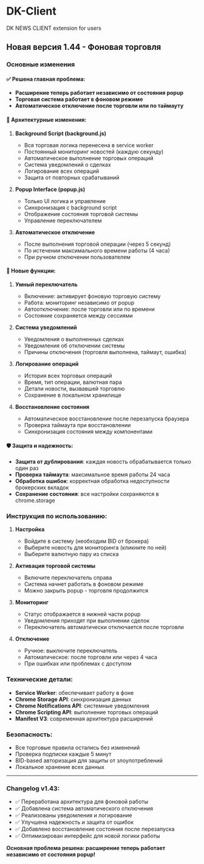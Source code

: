 # DK-Client
DK NEWS CLIENT extension for users

## Новая версия 1.44 - Фоновая торговля

### Основные изменения

#### ✅ Решена главная проблема:
- **Расширение теперь работает независимо от состояния popup**
- **Торговая система работает в фоновом режиме**
- **Автоматическое отключение после торговли или по таймауту**

#### 🔧 Архитектурные изменения:

1. **Background Script (background.js)**
   - Вся торговая логика перенесена в service worker
   - Постоянный мониторинг новостей (каждую секунду)
   - Автоматическое выполнение торговых операций
   - Система уведомлений о сделках
   - Логирование всех операций
   - Защита от повторных срабатываний

2. **Popup Interface (popup.js)**
   - Только UI логика и управление
   - Синхронизация с background script
   - Отображение состояния торговой системы
   - Управление переключателем

3. **Автоматическое отключение**
   - После выполнения торговой операции (через 5 секунд)
   - По истечении максимального времени работы (4 часа)
   - При ручном отключении пользователем

#### 🚀 Новые функции:

1. **Умный переключатель**
   - Включение: активирует фоновую торговую систему
   - Работа: мониторинг независимо от popup
   - Автоотключение: после торговли или по времени
   - Состояние сохраняется между сессиями

2. **Система уведомлений**
   - Уведомления о выполненных сделках
   - Уведомления об отключении системы
   - Причины отключения (торговля выполнена, таймаут, ошибка)

3. **Логирование операций**
   - История всех торговых операций
   - Время, тип операции, валютная пара
   - Детали новости, вызвавшей торговлю
   - Сохранение в локальном хранилище

4. **Восстановление состояния**
   - Автоматическое восстановление после перезапуска браузера
   - Проверка таймаута при восстановлении
   - Синхронизация состояния между компонентами

#### 🛡️ Защита и надежность:

- **Защита от дублирования**: каждая новость обрабатывается только один раз
- **Проверка таймаута**: максимальное время работы 24 часа
- **Обработка ошибок**: корректная обработка недоступности брокерских вкладок
- **Сохранение состояния**: все настройки сохраняются в chrome.storage

### Инструкция по использованию:

1. **Настройка**
   - Войдите в систему (необходим BID от брокера)
   - Выберите новость для мониторинга (кликните по ней)
   - Выберите валютную пару из списка

2. **Активация торговой системы**
   - Включите переключатель справа
   - Система начнет работать в фоновом режиме
   - Можно закрыть popup - торговля продолжится

3. **Мониторинг**
   - Статус отображается в нижней части popup
   - Уведомления приходят при выполнении сделок
   - Переключатель автоматически отключается после торговли

4. **Отключение**
   - Ручное: выключите переключатель
   - Автоматическое: после торговли или через 4 часа
   - При ошибках или проблемах с доступом

### Технические детали:

- **Service Worker**: обеспечивает работу в фоне
- **Chrome Storage API**: синхронизация данных
- **Chrome Notifications API**: системные уведомления
- **Chrome Scripting API**: выполнение торговых операций
- **Manifest V3**: современная архитектура расширений

### Безопасность:

- Все торговые правила остались без изменений
- Проверка подписки каждые 5 минут
- BID-based авторизация для защиты от злоупотреблений
- Локальное хранение всех данных

---

### Changelog v1.43:

- ✅ Переработана архитектура для фоновой работы
- ✅ Добавлена система автоматического отключения
- ✅ Реализованы уведомления и логирование
- ✅ Улучшена надежность и защита от ошибок
- ✅ Добавлено восстановление состояния после перезапуска
- ✅ Оптимизирован интерфейс для новой логики работы

**Основная проблема решена: расширение теперь работает независимо от состояния popup!**
